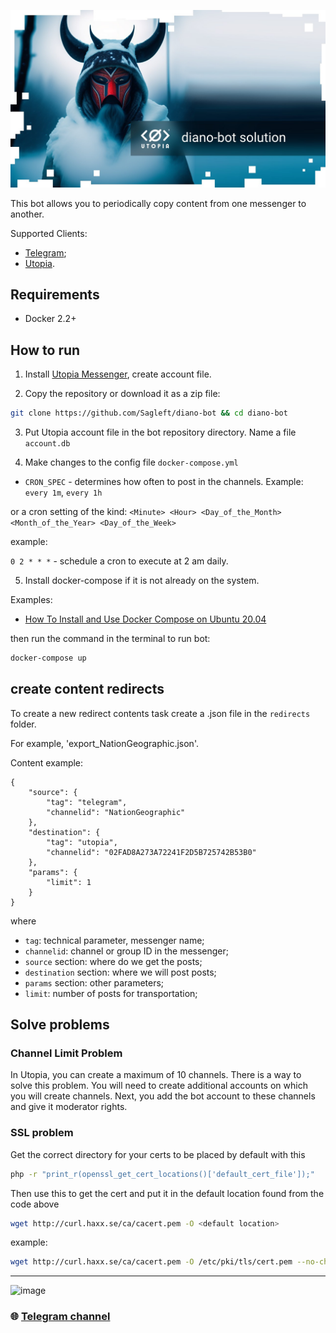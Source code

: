 
![logo](logo.jpg)

This bot allows you to periodically copy content from one messenger to another.

Supported Clients:

* [Telegram](https://telegram.org/);
* [Utopia](https://u.is/).

## Requirements

* Docker 2.2+

## How to run

1. Install [Utopia Messenger](https://u.is/en/download.html), create account file.

2. Copy the repository or download it as a zip file:

```bash
git clone https://github.com/Sagleft/diano-bot && cd diano-bot
```

3. Put Utopia account file in the bot repository directory. Name a file `account.db`

4. Make changes to the config file `docker-compose.yml`

* `CRON_SPEC` - determines how often to post in the channels. Example: `every 1m`, `every 1h`

or a cron setting of the kind: `<Minute> <Hour> <Day_of_the_Month> <Month_of_the_Year> <Day_of_the_Week>`

example:

`0 2 * * *` - schedule a cron to execute at 2 am daily.

5. Install docker-compose if it is not already on the system.

Examples:

* [How To Install and Use Docker Compose on Ubuntu 20.04](https://www.digitalocean.com/community/tutorials/how-to-install-and-use-docker-compose-on-ubuntu-20-04)

then run the command in the terminal to run bot:

```bash
docker-compose up
```

## create content redirects

To create a new redirect contents task create a .json file in the `redirects` folder.

For example, 'export_NationGeographic.json'.

Content example:

```
{
	"source": {
		"tag": "telegram",
		"channelid": "NationGeographic"
	},
	"destination": {
		"tag": "utopia",
		"channelid": "02FAD8A273A72241F2D5B725742B53B0"
	},
	"params": {
		"limit": 1
	}
}
```

where
* `tag`: technical parameter, messenger name;
* `channelid`: channel or group ID in the messenger;
* `source` section: where do we get the posts;
* `destination` section: where we will post posts;
* `params` section: other parameters;
* `limit`: number of posts for transportation;

## Solve problems

### Channel Limit Problem

In Utopia, you can create a maximum of 10 channels. There is a way to solve this problem. You will need to create additional accounts on which you will create channels. Next, you add the bot account to these channels and give it moderator rights.

### SSL problem

Get the correct directory for your certs to be placed by default with this

```bash
php -r "print_r(openssl_get_cert_locations()['default_cert_file']);"
```

Then use this to get the cert and put it in the default location found from the code above

```bash
wget http://curl.haxx.se/ca/cacert.pem -O <default location>
```

example:

```bash
wget http://curl.haxx.se/ca/cacert.pem -O /etc/pki/tls/cert.pem --no-check-certificate
```

---

![image](https://github.com/Sagleft/Sagleft/raw/master/image.png)

### :globe_with_meridians: [Telegram channel](https://t.me/+VIvd8j6xvm9iMzhi)
